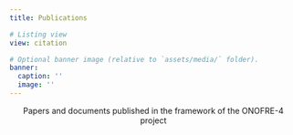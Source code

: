 ```yaml
---
title: Publications

# Listing view
view: citation

# Optional banner image (relative to `assets/media/` folder).
banner:
  caption: ''
  image: ''
---
```


<div style="text-align: center">
Papers and documents published in the framework of the ONOFRE-4 project

</div>
<br>

<!--{{% callout note %}}
Quickly discover [journal information.](../paperinfo/)
{{% /callout %}}-->

